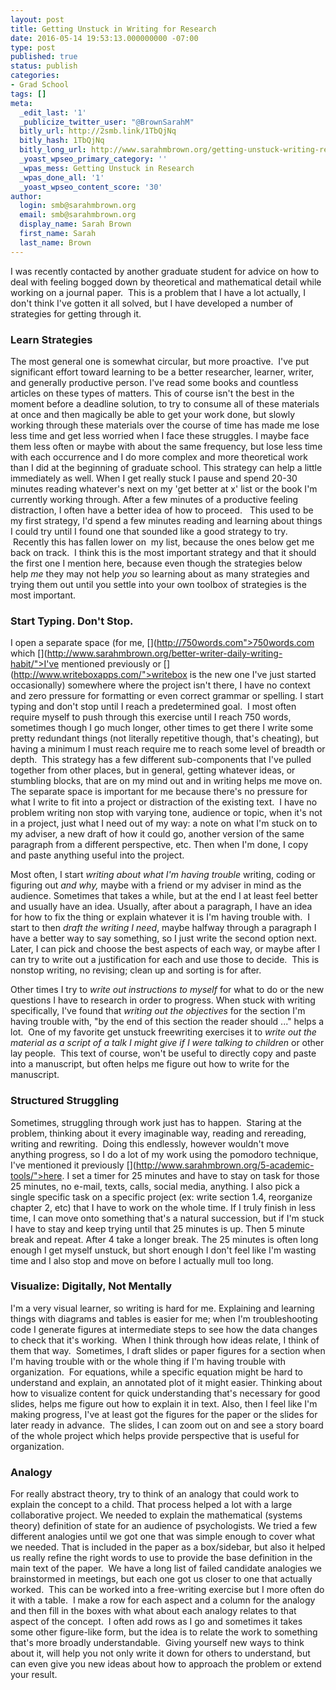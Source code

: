 ```yaml
---
layout: post
title: Getting Unstuck in Writing for Research
date: 2016-05-14 19:53:13.000000000 -07:00
type: post
published: true
status: publish
categories:
- Grad School
tags: []
meta:
  _edit_last: '1'
  _publicize_twitter_user: "@BrownSarahM"
  bitly_url: http://2smb.link/1TbQjNq
  bitly_hash: 1TbQjNq
  bitly_long_url: http://www.sarahmbrown.org/getting-unstuck-writing-research/
  _yoast_wpseo_primary_category: ''
  _wpas_mess: Getting Unstuck in Research
  _wpas_done_all: '1'
  _yoast_wpseo_content_score: '30'
author:
  login: smb@sarahmbrown.org
  email: smb@sarahmbrown.org
  display_name: Sarah Brown
  first_name: Sarah
  last_name: Brown
---
```

I was recently contacted by another graduate student for advice on how to deal with feeling bogged down by theoretical and mathematical detail while working on a journal paper.  This is a problem that I have a lot actually, I don't think I've gotten it all solved, but I have developed a number of strategies for getting through it.

### Learn Strategies
The most general one is somewhat circular, but more proactive.  I've put significant effort toward learning to be a better researcher, learner, writer, and generally productive person. I've read some books and countless articles on these types of matters. This of course isn't the best in the moment before a deadline solution, to try to consume all of these materials at once and then magically be able to get your work done, but slowly working through these materials over the course of time has made me lose less time and get less worried when I face these struggles. I maybe face them less often or maybe with about the same frequency, but lose less time with each occurrence and I do more complex and more theoretical work than I did at the beginning of graduate school. This strategy can help a little immediately as well. When I get really stuck I pause and spend 20-30 minutes reading whatever's next on my 'get better at x' list or the book I'm currently working through. After a few minutes of a productive feeling distraction, I often have a better idea of how to proceed.   This used to be my first strategy, I'd spend a few minutes reading and learning about things I could try until I found one that sounded like a good strategy to try.  Recently this has fallen lower on  my list, because the ones below get me back on track.  I think this is the most important strategy and that it should the first one I mention here, because even though the strategies below help <em>me</em> they may not help <em>you</em> so learning about as many strategies and trying them out until you settle into your own toolbox of strategies is the most important.

### Start Typing. Don't Stop.
I open a separate space (for me, [](http://750words.com">750words.com which [](http://www.sarahmbrown.org/better-writer-daily-writing-habit/">I've mentioned previously or [](http://www.writeboxapps.com/">writebox is the new one I've just started occasionally) somewhere where the project isn't there, I have no context and zero pressure for formatting or even correct grammar or spelling. I start typing and don't stop until I reach a predetermined goal.  I most often require myself to push through this exercise until I reach 750 words, sometimes though I go much longer, other times to get there I write some pretty redundant things (not literally repetitive though, that's cheating), but having a minimum I must reach require me to reach some level of breadth or depth.  This strategy has a few different sub-components that I've pulled together from other places, but in general, getting whatever ideas, or stumbling blocks, that are on my mind out and in writing helps me move on. The separate space is important for me because there's no pressure for what I write to fit into a project or distraction of the existing text.  I have no problem writing non stop with varying tone, audience or topic, when it's not in a project, just what I need out of my way: a note on what I'm stuck on to my adviser, a new draft of how it could go, another version of the same paragraph from a different perspective, etc. Then when I'm done, I copy and paste anything useful into the project.

Most often, I start <em>writing about what I'm having trouble</em> writing, coding or figuring out <em>and why,</em> maybe with a friend or my adviser in mind as the audience. Sometimes that takes a while, but at the end I at least feel better and usually have an idea. Usually, after about a paragraph, I have an idea for how to fix the thing or explain whatever it is I'm having trouble with.  I start to then <em>draft the writing I need</em>, maybe halfway through a paragraph I have a better way to say something, so I just write the second option next. Later, I can pick and choose the best aspects of each way, or maybe after I can try to write out a justification for each and use those to decide.  This is nonstop writing, no revising; clean up and sorting is for after.

Other times I try to<em> write out instructions to myself</em> for what to do or the new questions I have to research in order to progress. When stuck with writing specifically, I've found that <em>writing out the objectives</em> for the section I'm having trouble with, "by the end of this section the reader should ..." helps a lot.  One of my favorite get unstuck freewriting exercises it to <em>write out the material as a script of a talk I might give if I were talking to children</em> or other lay people.  This text of course, won't be useful to directly copy and paste into a manuscript, but often helps me figure out how to write for the manuscript.

### Structured Struggling
Sometimes, struggling through work just has to happen.  Staring at the problem, thinking about it every imaginable way, reading and rereading, writing and rewriting.  Doing this endlessly, however wouldn't move anything progress, so I do a lot of my work using the pomodoro technique, I've mentioned it previously [](http://www.sarahmbrown.org/5-academic-tools/">here. I set a timer for 25 minutes and have to stay on task for those 25 minutes, no e-mail, texts, calls, social media, anything. I also pick a single specific task on a specific project (ex: write section 1.4, reorganize chapter 2, etc) that I have to work on the whole time. If I truly finish in less time, I can move onto something that's a natural succession, but if I'm stuck I have to stay and keep trying until that 25 minutes is up. Then 5 minute break and repeat. After 4 take a longer break. The 25 minutes is often long enough I get myself unstuck, but short enough I don't feel like I'm wasting time and I also stop and move on before I actually mull too long.

### Visualize: Digitally, Not Mentally
I'm a very visual learner, so writing is hard for me. Explaining and learning things with diagrams and tables is easier for me; when I'm troubleshooting code I generate figures at intermediate steps to see how the data changes to check that it's working.  When I think through how ideas relate, I think of them that way.  Sometimes, I draft slides or paper figures for a section when I'm having trouble with or the whole thing if I'm having trouble with organization.  For equations, while a specific equation might be hard to understand and explain, an annotated plot of it might easier. Thinking about how to visualize content for quick understanding that's necessary for good slides, helps me figure out how to explain it in text. Also, then I feel like I'm making progress, I've at least got the figures for the paper or the slides for later ready in advance.  The slides, I can zoom out on and see a story board of the whole project which helps provide perspective that is useful for organization.

### Analogy
For really abstract theory, try to think of an analogy that could work to explain the concept to a child. That process helped a lot with a large collaborative project. We needed to explain the mathematical (systems theory) definition of state for an audience of psychologists. We tried a few different analogies until we got one that was simple enough to cover what we needed. That is included in the paper as a box/sidebar, but also it helped us really refine the right words to use to provide the base definition in the main text of the paper.  We have a long list of failed candidate analogies we brainstormed in meetings, but each one got us closer to one that actually worked.  This can be worked into a free-writing exercise but I more often do it with a table.  I make a row for each aspect and a column for the analogy and then fill in the boxes with what about each analogy relates to that aspect of the concept.  I often add rows as I go and sometimes it takes some other figure-like form, but the idea is to relate the work to something that's more broadly understandable.  Giving yourself new ways to think about it, will help you not only write it down for others to understand, but can even give you new ideas about how to approach the problem or extend your result.
